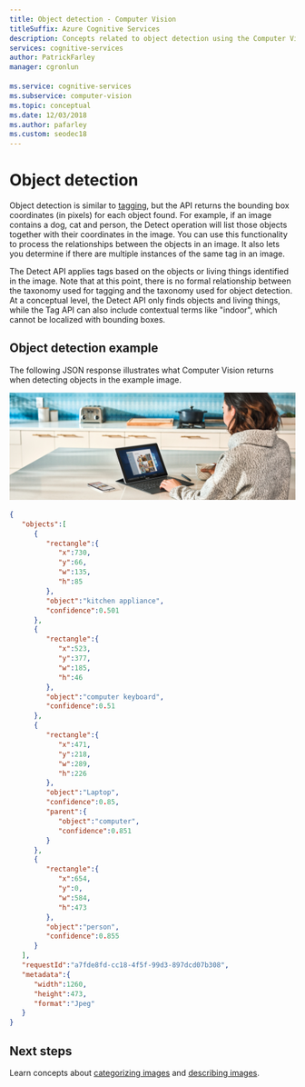 ```yaml
---
title: Object detection - Computer Vision
titleSuffix: Azure Cognitive Services
description: Concepts related to object detection using the Computer Vision API.
services: cognitive-services
author: PatrickFarley
manager: cgronlun

ms.service: cognitive-services
ms.subservice: computer-vision
ms.topic: conceptual
ms.date: 12/03/2018
ms.author: pafarley
ms.custom: seodec18
---
```


# Object detection

Object detection is similar to [tagging](concept-tagging-images.md), but the API returns the bounding box coordinates (in pixels) for each object found. For example, if an image contains a dog, cat and person, the Detect operation will list those objects together with their coordinates in the image. You can use this functionality to process the relationships between the objects in an image. It also lets you determine if there are multiple instances of the same tag in an image.

The Detect API applies tags based on the objects or living things identified in the image. Note that at this point, there is no formal relationship between the taxonomy used for tagging and the taxonomy used for object detection. At a conceptual level, the Detect API only finds objects and living things, while the Tag API can also include contextual terms like "indoor", which cannot be localized with bounding boxes.

## Object detection example

The following JSON response illustrates what Computer Vision returns when detecting objects in the example image.

![A woman using a Microsoft Surface device in a kitchen](./Images/windows-kitchen.jpg)

```json
{
   "objects":[
      {
         "rectangle":{
            "x":730,
            "y":66,
            "w":135,
            "h":85
         },
         "object":"kitchen appliance",
         "confidence":0.501
      },
      {
         "rectangle":{
            "x":523,
            "y":377,
            "w":185,
            "h":46
         },
         "object":"computer keyboard",
         "confidence":0.51
      },
      {
         "rectangle":{
            "x":471,
            "y":218,
            "w":289,
            "h":226
         },
         "object":"Laptop",
         "confidence":0.85,
         "parent":{
            "object":"computer",
            "confidence":0.851
         }
      },
      {
         "rectangle":{
            "x":654,
            "y":0,
            "w":584,
            "h":473
         },
         "object":"person",
         "confidence":0.855
      }
   ],
   "requestId":"a7fde8fd-cc18-4f5f-99d3-897dcd07b308",
   "metadata":{
      "width":1260,
      "height":473,
      "format":"Jpeg"
   }
}
```

## Next steps

Learn concepts about [categorizing images](concept-categorizing-images.md) and [describing images](concept-describing-images.md).
